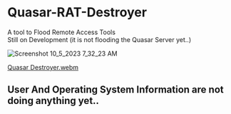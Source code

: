 # Quasar-RAT-Destroyer
A tool to Flood Remote Access Tools                 
Still on Development (it is not flooding the Quasar Server yet..)

![Screenshot 10_5_2023 7_32_23 AM](https://github.com/HamanHarasha/Quasar-RAT-Destroyer/assets/135638516/7220b3c0-13e1-442e-a53a-f17bd4cff82e)

[Quasar Destroyer.webm](https://github.com/HamanHarasha/Quasar-RAT-Destroyer/assets/135638516/76705f69-a9c7-4ab4-b968-38e5c5857d2d)

## User And Operating System Information are not doing anything yet..
